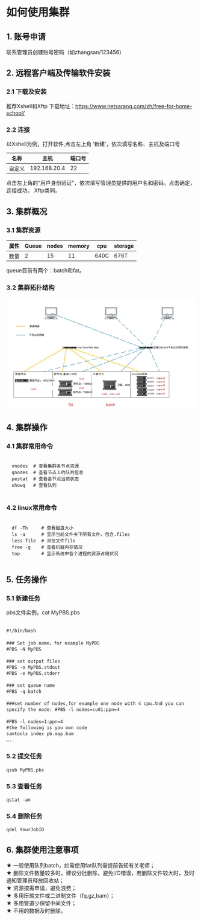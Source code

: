 # 如何使用集群

## 1. 账号申请 
联系管理员创建账号密码（如zhangsan/123456）
## 2. 远程客户端及传输软件安装
### 2.1 下载及安装
推荐Xshell和Xftp
下载地址：https://www.netsarang.com/zh/free-for-home-school/
### 2.2 连接
以Xshell为例，打开软件,点击左上角 ‘新建’，依次填写名称、主机及端口号

| 名称 | 主机 | 端口号 |
| ------ | ------ | ------ |
| 自定义 | 192.168.20.4 | 22 |

点击左上角的“用户身份验证”，依次填写管理员提供的用户名和密码，点击确定，连接成功。
Xftp类同。
## 3. 集群概况
### 3.1 集群资源

| 属性 | Queue | nodes | memory | cpu | storage |
| ------ | ------ | ------ | ------| ------| ------ |
| 数量 | 2 | 15 | 11 | 640C | 676T |

queue目前有两个：batch和fat。   

### 3.2 集群拓扑结构
![Pandao editor.md](https://raw.githubusercontent.com/xjtu-omics/cluster/main/pictures/struct.png "Pandao editor.md")
## 4. 集群操作
### 4.1 集群常用命令
```

  vnodes  # 查看集群各节点资源   
  qnodes  # 查看节点上的队列信息    
  pestat  # 查看各节点当前状态   
  showq   # 查看队列   
  
```
### 4.2 linux常用命令
```

  df -Th     # 查看磁盘大小   
  ls -a      # 显示当前文件夹下所有文件，包含.files    
  less file  # 浏览文件file  
  free -g    # 查看机器内存情况
  top        # 显示系统中各个进程的资源占用状况  
  
```
## 5. 任务操作
### 5.1 新建任务
pbs文件实例，cat MyPBS.pbs
```

#!/bin/bash

### Set job name，for example MyPBS  
#PBS -N MyPBS

### set output files
#PBS -o MyPBS.stdout       
#PBS -e MyPBS.stderr     

### set queue name  
#PBS -q batch

###set number of nodes,for example one node with 4 cpu.And you can specify the node: #PBS -l nodes=cu01:ppn=4 

#PBS -l nodes=1:ppn=4 
#the following is you own code
samtools index pb.map.bam
…..

```
### 5.2 提交任务
```
qsub MyPBS.pbs
```

### 5.3 查看任务
```
qstat -an
```
### 5.4 删除任务
```
qdel YourJobID
```
## 6. 集群使用注意事项
★ 一般使用队列batch，如需使用fat队列需提前告知有关老师；   
★ 删除文件数量较多时，建议分批删除，避免I/O错误，若删除文件较大时，及时通知管理员释放回收站；   
★ 资源按需申请，避免浪费；   
★ 多用压缩文件或二进制文件（fq.gz,bam）；   
★ 多用管道少保留中间文件；    
★ 不用的数据及时删除。 

